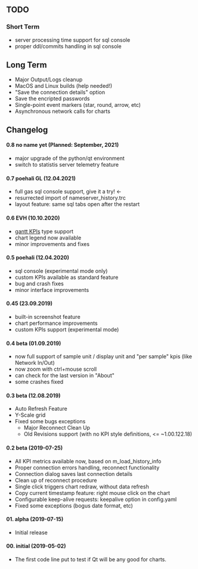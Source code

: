 ## TODO
### Short Term
* server processing time support for sql console
* proper ddl/commits handling in sql console

## Long Term
* Major Output/Logs cleanup
* MacOS and Linux builds (help needed!)
* "Save the connection details" option
* Save the encripted passwords
* Single-point event markers (star, round, arrow, etc)
* Asynchronous network calls for charts

## Changelog
#### 0.8 no name yet (Planned: September, 2021)
* major upgrade of the python/qt environment
* switch to statistis server telemetry feature

#### 0.7 poehali GL (12.04.2021)
* full gas sql console support, give it a try! <-
* resurrected import of nameserver_history.trc
* layout feature: same sql tabs open after the restart

#### 0.6 EVH (10.10.2020)
* [gantt KPIs](/customKPIgantt) type support
* chart legend now available
* minor improvements and fixes

#### 0.5 poehali (12.04.2020)
* sql console (experimental mode only)
* custom KPIs available as standard feature
* bug and crash fixes
* minor interface improvements

#### 0.45 (23.09.2019)
* built-in screenshot feature
* chart performance improvements
* custom KPIs support (experimental mode)

#### 0.4 beta (01.09.2019)
* now full support of sample unit / display unit and "per sample" kpis (like Network In/Out)
* now zoom with ctrl+mouse scroll 
* can check for the last version in "About"
* some crashes fixed

#### 0.3 beta (12.08.2019)
* Auto Refresh Feature
* Y-Scale grid
* Fixed some bugs exceptions
  + Major Reconnect Clean Up
  + Old Revisions support (with no KPI style definitions, <= ~1.00.122.18)

#### 0.2 beta (2019-07-25)
* All KPI metrics available now, based on m_load_history_info
* Proper connection errors handling, reconnect functionality
* Connection dialog saves last connection details
* Clean up of reconnect procedure
* Single click triggers chart redraw, without data refresh
* Copy current timestamp feature: right mouse click on the chart
* Configurable keep-alive requests: keepalive option in config.yaml
* Fixed some exceptions (bogus date format, etc)

#### 01. alpha (2019-07-15)
* Initial release

#### 00. initial (2019-05-02)
* The first code line put to test if Qt will be any good for charts.
